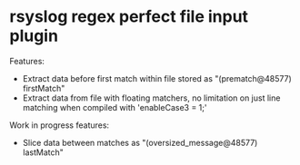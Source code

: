 # rsyslog regex perfect file input plugin
Features:
* Extract data before first match within file stored as "(prematch@48577) firstMatch"
* Extract data from file with floating matchers, no limitation on just line matching when compiled with 'enableCase3 = 1;'

Work in progress features:
* Slice data between matches as "(oversized_message@48577) lastMatch"
